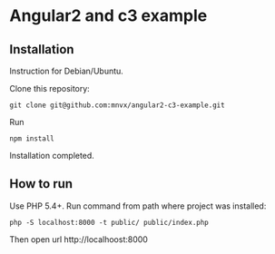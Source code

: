 # Angular2 and c3 example

## Installation

Instruction for Debian/Ubuntu.

Clone this repository:

```
git clone git@github.com:mnvx/angular2-c3-example.git
```

Run

```
npm install
```


Installation completed.

## How to run

Use PHP 5.4+. Run command from path where project was installed: 

```
php -S localhost:8000 -t public/ public/index.php
```

Then open url http://localhoost:8000

